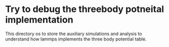 # Try to debug the threebody potneital implementation

This directory os to store the auxiliary simulations and analysis to understand how lammps implements the three body potential table.
